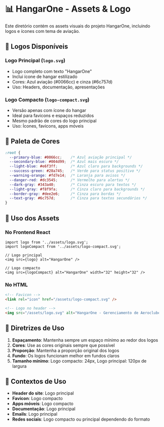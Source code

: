 # 📊 HangarOne - Assets & Logo

Este diretório contém os assets visuais do projeto HangarOne, incluindo logos e ícones com tema de aviação.

## 🎨 Logos Disponíveis

### Logo Principal (`logo.svg`)
- Logo completo com texto "HangarOne"
- Inclui ícone de hangar estilizado 
- Cores: Azul aviação (#0066cc) e cinza (#6c757d)
- Uso: Headers, documentação, apresentações

### Logo Compacto (`logo-compact.svg`)
- Versão apenas com ícone do hangar
- Ideal para favicons e espaços reduzidos
- Mesmo padrão de cores do logo principal
- Uso: Ícones, favicons, apps móveis

## 🎨 Paleta de Cores

```css
:root {
  --primary-blue: #0066cc;    /* Azul aviação principal */
  --secondary-blue: #004d99;  /* Azul mais escuro */
  --light-blue: #e6f3ff;      /* Azul claro para backgrounds */
  --success-green: #28a745;   /* Verde para status positivo */
  --warning-orange: #fd7e14;  /* Laranja para avisos */
  --danger-red: #dc3545;      /* Vermelho para alertas */
  --dark-gray: #343a40;       /* Cinza escuro para textos */
  --light-gray: #f8f9fa;      /* Cinza claro para backgrounds */
  --border-gray: #dee2e6;     /* Cinza para bordas */
  --text-gray: #6c757d;       /* Cinza para textos secundários */
}
```

## 🚀 Uso dos Assets

### No Frontend React
```tsx
import logo from '../assets/logo.svg';
import logoCompact from '../assets/logo-compact.svg';

// Logo principal
<img src={logo} alt="HangarOne" />

// Logo compacto
<img src={logoCompact} alt="HangarOne" width="32" height="32" />
```

### No HTML
```html
<!-- Favicon -->
<link rel="icon" href="/assets/logo-compact.svg" />

<!-- Logo no header -->
<img src="/assets/logo.svg" alt="HangarOne - Gerenciamento de Aeroclubes" />
```

## 📐 Diretrizes de Uso

1. **Espaçamento**: Mantenha sempre um espaço mínimo ao redor dos logos
2. **Cores**: Use as cores originais sempre que possível
3. **Proporção**: Mantenha a proporção original dos logos
4. **Fundo**: Os logos funcionam melhor em fundos claros
5. **Tamanho mínimo**: Logo compacto: 24px, Logo principal: 120px de largura

## 🎯 Contextos de Uso

- **Header do site**: Logo principal
- **Favicon**: Logo compacto
- **Apps móveis**: Logo compacto
- **Documentação**: Logo principal
- **Emails**: Logo principal
- **Redes sociais**: Logo compacto ou principal dependendo do formato